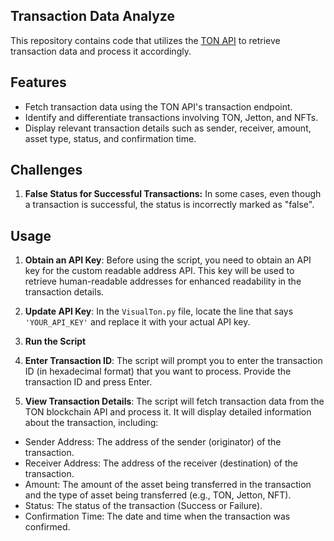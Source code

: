 ## Transaction Data Analyze

This repository contains code that utilizes the [TON API](https://tonapi.io/) to retrieve transaction data and process it accordingly.

## Features

- Fetch transaction data using the TON API's transaction endpoint.
- Identify and differentiate transactions involving TON, Jetton, and NFTs.
- Display relevant transaction details such as sender, receiver, amount, asset type, status, and confirmation time.

## Challenges

1. **False Status for Successful Transactions:** In some cases, even though a transaction is successful, the status is incorrectly marked as "false".

## Usage

1. **Obtain an API Key**: Before using the script, you need to obtain an API key for the custom readable address API. This key will be used to retrieve human-readable addresses for enhanced readability in the transaction details.

2. **Update API Key**: In the `VisualTon.py` file, locate the line that says `'YOUR_API_KEY'` and replace it with your actual API key.

3. **Run the Script**

4. **Enter Transaction ID**: The script will prompt you to enter the transaction ID (in hexadecimal format) that you want to process. Provide the transaction ID and press Enter.

5. **View Transaction Details**: The script will fetch transaction data from the TON blockchain API and process it. It will display detailed information about the transaction, including:
- Sender Address: The address of the sender (originator) of the transaction.
- Receiver Address: The address of the receiver (destination) of the transaction.
- Amount: The amount of the asset being transferred in the transaction and the type of asset being transferred (e.g., TON, Jetton, NFT).
- Status: The status of the transaction (Success or Failure).
- Confirmation Time: The date and time when the transaction was confirmed.

